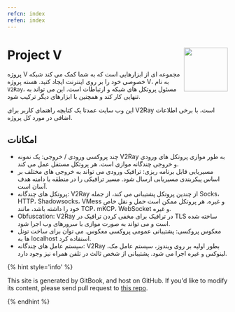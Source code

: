 ```yaml
---
refcn: index
refen: index
---
```


# Project V <img style="float: right;" width="100" height="100" src="/resources/v2ray_1024.png" />

پروژه V مجموعه ای از ابزارهایی است که به شما کمک می کند شبکه خصوصی خود را بر روی اینترنت ایجاد کنید. هسته پروژه V، به نام `V2Ray`، مسئول پروتکل های شبکه و ارتباطات است. این می تواند به تنهایی کار کند و همچنین با ابزارهای دیگر ترکیب شود.

این وب سایت عمدتا یک کتابچه راهنمای کاربر برای V2Ray است، با برخی اطلاعات اضافی در مورد کل پروژه.

## امکانات

* چند پروکسی ورودی / خروجی: یک نمونه V2Ray به طور موازی پروتکل های ورودی و خروجی چندگانه موازی است. هر پروتکل مستقل عمل می کند.
* مسیریابی قابل برنامه ریزی: ترافیک ورودی می تواند به خروجی های مختلف بر اساس پیکربندی مسیریابی ارسال شود. مسیر ترافیکی را در منطقه یا دامنه هدف آسان است.
* پروتکل های چندگانه: V2Ray از چندین پروتکل پشتیبانی می کند، از جمله Socks، HTTP، Shadowsocks، VMess و غیره. هر پروتکل ممکن است حمل و نقل خاص خود را داشته باشد، مانند TCP، mKCP، WebSocket و غیره.
* Obfuscation: V2Ray در ترافیک برای مخفی کردن ترافیک در TLS ساخته شده است و می تواند به صورت موازی با سرورهای وب اجرا شود.
* معکوس پروکسی: پشتیبانی عمومی پروکسی معکوس. می توان برای ساخت تونل ها به localhost استفاده کرد.
* سیستم عامل های چندگانه: V2Ray بطور اولیه بر روی ویندوز، سیستم عامل مک، لینوکس و غیره اجرا می شود. پشتیبانی از شخص ثالث در تلفن همراه نیز وجود دارد.

{% hint style='info' %}

This site is generated by GitBook, and host on GitHub. If you'd like to modify its content, please send pull request to [this repo](https://github.com/v2ray/manual).

{% endhint %}